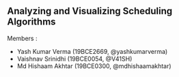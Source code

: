 Analyzing and Visualizing Scheduling Algorithms
---


Members :
- Yash Kumar Verma (19BCE2669, @yashkumarverma)
- Vaishnav Srinidhi (19BCE0054, @V41SH) 
- Md Hishaam Akhtar (19BCE0300, @mdhishaamakhtar)

